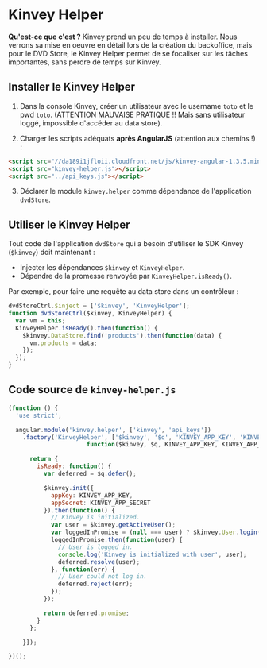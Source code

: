 Kinvey Helper
=============

**Qu'est-ce que c'est ?** Kinvey prend un peu de temps à installer. Nous verrons sa mise en oeuvre en détail lors de la création du backoffice, mais pour le DVD Store, le Kinvey Helper permet de se focaliser sur les tâches importantes, sans perdre de temps sur Kinvey.


Installer le Kinvey Helper
--------------------------

1) Dans la console Kinvey, créer un utilisateur avec le username `toto` et le pwd `toto`. (ATTENTION MAUVAISE PRATIQUE !! Mais sans utilisateur loggé, impossible d'accéder au data store).

2) Charger les scripts adéquats **après AngularJS** (attention aux chemins !) :

```html
<script src="//da189i1jfloii.cloudfront.net/js/kinvey-angular-1.3.5.min.js"></script>
<script src="kinvey-helper.js"></script>
<script src="../api_keys.js"></script>
```

3) Déclarer le module `kinvey.helper` comme dépendance de l'application `dvdStore`.


Utiliser le Kinvey Helper
-------------------------

Tout code de l'application `dvdStore` qui a besoin d'utiliser le SDK Kinvey (`$kinvey`) doit maintenant :

- Injecter les dépendances `$kinvey` et `KinveyHelper`.
- Dépendre de la promesse renvoyée par `KinveyHelper.isReady()`.

Par exemple, pour faire une requête au data store dans un contrôleur :

```js
dvdStoreCtrl.$inject = ['$kinvey', 'KinveyHelper'];
function dvdStoreCtrl($kinvey, KinveyHelper) {
  var vm = this;
  KinveyHelper.isReady().then(function() {
    $kinvey.DataStore.find('products').then(function(data) {
      vm.products = data;
    });
  });
}
```


Code source de `kinvey-helper.js`
---------------------------------

```js
(function () {
  'use strict';

  angular.module('kinvey.helper', ['kinvey', 'api_keys'])
    .factory('KinveyHelper', ['$kinvey', '$q', 'KINVEY_APP_KEY', 'KINVEY_APP_SECRET',
                      function($kinvey, $q, KINVEY_APP_KEY, KINVEY_APP_SECRET) {

      return {
        isReady: function() {
          var deferred = $q.defer();

          $kinvey.init({
            appKey: KINVEY_APP_KEY,
            appSecret: KINVEY_APP_SECRET
          }).then(function() {
            // Kinvey is initialized.
            var user = $kinvey.getActiveUser();
            var loggedInPromise = (null === user) ? $kinvey.User.login({ username: 'toto', password: 'toto' }) : $q.when(user);
            loggedInPromise.then(function(user) {
              // User is logged in.
              console.log('Kinvey is initialized with user', user);
              deferred.resolve(user);
            }, function(err) {
              // User could not log in.
              deferred.reject(err);
            });
          });

          return deferred.promise;
        }
      };

    }]);

})();
```
